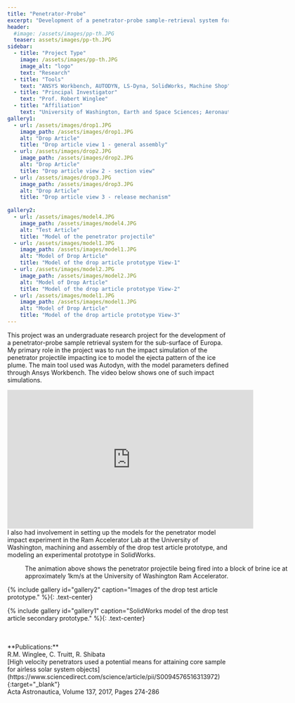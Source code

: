 ```yaml
---
title: "Penetrator-Probe"
excerpt: "Development of a penetrator-probe sample-retrieval system for Europa."
header:
  #image: /assets/images/pp-th.JPG
  teaser: assets/images/pp-th.JPG
sidebar:
  - title: "Project Type"
    image: /assets/images/pp-th.JPG
    image_alt: "logo"
    text: "Research"
  - title: "Tools"
    text: "ANSYS Workbench, AUTODYN, LS-Dyna, SolidWorks, Machine Shop"
  - title: "Principal Investigator"
    text: "Prof. Robert Winglee"
  - title: "Affiliation"
    text: "University of Washington, Earth and Space Sciences; Aeronautics & Astronautics"
gallery1:
  - url: /assets/images/drop1.JPG
    image_path: /assets/images/drop1.JPG
    alt: "Drop Article"
    title: "Drop article view 1 - general assembly"
  - url: /assets/images/drop2.JPG
    image_path: /assets/images/drop2.JPG
    alt: "Drop Article"
    title: "Drop article view 2 - section view"
  - url: /assets/images/drop3.JPG
    image_path: /assets/images/drop3.JPG
    alt: "Drop Article"
    title: "Drop article view 3 - release mechanism"
    
gallery2:
  - url: /assets/images/model4.JPG
    image_path: /assets/images/model4.JPG
    alt: "Test Article"
    title: "Model of the penetrator projectile"
  - url: /assets/images/model1.JPG
    image_path: /assets/images/model1.JPG
    alt: "Model of Drop Article"
    title: "Model of the drop article prototype View-1"
  - url: /assets/images/model2.JPG
    image_path: /assets/images/model2.JPG
    alt: "Model of Drop Article"
    title: "Model of the drop article prototype View-2"
  - url: /assets/images/model1.JPG
    image_path: /assets/images/model1.JPG
    alt: "Model of Drop Article"
    title: "Model of the drop article prototype View-3" 
---
```


This project was an undergraduate research project for the development of a penetrator-probe sample retrieval system for the sub-surface of Europa. My primary role in the project was to run the impact simulation of the penetrator projectile impacting ice to model the ejecta pattern of the ice plume. The main tool used was Autodyn, with the model parameters defined through Ansys Workbench. The video below shows one of such impact simulations.

<iframe width="560" height="315" src="https://www.youtube.com/embed/6ykE8xCLknQ" frameborder="0" allow="accelerometer; autoplay; encrypted-media; gyroscope; picture-in-picture" allowfullscreen></iframe>

<br/>
I also had involvement in setting up the models for the penetrator model impact experiment in the Ram Accelerator Lab at the University of Washington, machining and assembly of the drop test article prototype, and modeling an experimental prototype in SolidWorks.

<figure style="width: 600px" class="align-center">
  <img src="{{ site.url }}{{ site.baseurl }}/assets/images/ram.gif" alt="">
  <figcaption>The animation above shows the penetrator projectile being fired into a block of brine ice at approximately 1km/s at the University of Washington Ram Accelerator.</figcaption>
</figure>

{% include gallery id="gallery2" caption="Images of the drop test article prototype." %}{: .text-center}

{% include gallery id="gallery1" caption="SolidWorks model of the drop test article secondary prototype." %}{: .text-center}

<br/>
<br/>
**Publications:**<br/>
R.M. Winglee, C. Truitt, R. Shibata<br/>
[High velocity penetrators used a potential means for attaining core sample for airless solar system objects](https://www.sciencedirect.com/science/article/pii/S0094576516313972){:target="_blank"}<br/>
Acta Astronautica, Volume 137, 2017, Pages 274-286
